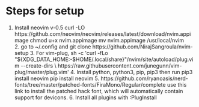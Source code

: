 <h1>
Steps for setup
</h1>
<ol type="1">
       <li>Install neovim v-0.5
curl -LO https://github.com/neovim/neovim/releases/latest/download/nvim.appimage
chmod u+x nvim.appimage
mv nvim.appimage /usr/local/nvim
       </li>
2. go to ~/.config and 
git clone https://github.com/NirajSangroula/nvim-setup
3. For vim-plug,
sh -c 'curl -fLo "${XDG_DATA_HOME:-$HOME/.local/share}"/nvim/site/autoload/plug.vim --create-dirs \
       https://raw.githubusercontent.com/junegunn/vim-plug/master/plug.vim'
4. Install python, python3, pip, pip3 then run
pip3 install neovim
pip install neovim
5. https://github.com/ryanoasis/nerd-fonts/tree/master/patched-fonts/FiraMono/Regular/complete
use this link to install the patched hack font, 
which will automatically contain support for devicons.
6. Install all plugins with :PlugInstall

